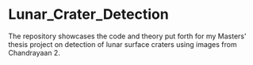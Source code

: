 # Lunar_Crater_Detection
The repository showcases the code and theory put forth for my Masters' thesis project on detection of lunar surface craters using images from Chandrayaan 2.
